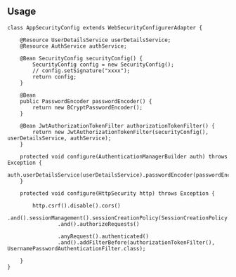 ## Usage

    class AppSecurityConfig extends WebSecurityConfigurerAdapter {
        
        @Resource UserDetailsService userDetailsService; 
        @Resource AuthService authService;
        
        @Bean SecurityConfig securityConfig() {
            SecurityConfig config = new SecurityConfig();
            // config.setSignature("xxxx");
            return config;
        }
        
        @Bean
        public PasswordEncoder passwordEncoder() {
            return new BCryptPasswordEncoder();
        }

        @Bean JwtAuthorizationTokenFilter authorizationTokenFilter() {
            return new JwtAuthorizationTokenFilter(securityConfig(), userDetailsService, authService);
        }

        protected void configure(AuthenticationManagerBuilder auth) throws Exception {
            auth.userDetailsService(userDetailsService).passwordEncoder(passwordEncoder());
        }

        protected void configure(HttpSecurity http) throws Exception {
    
            http.csrf().disable().cors()
                    .and().sessionManagement().sessionCreationPolicy(SessionCreationPolicy.STATELESS)
                    .and().authorizeRequests()

                    .anyRequest().authenticated()
                    .and().addFilterBefore(authorizationTokenFilter(), UsernamePasswordAuthenticationFilter.class);

        }
    }
